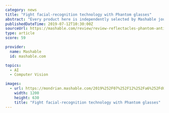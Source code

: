 ```yaml
---
category: news
title: "Fight facial-recognition technology with Phantom glasses"
abstract: "Every product here is independently selected by Mashable journalists. If you buy something featured, we may earn an affiliate commission which helps support our work. The Phantom frames."
publishedDateTime: 2019-07-12T10:30:00Z
sourceUrl: https://mashable.com/review/review-reflectacles-phantom-anti-facial-recognition-technology-glasses-frames/
type: article
score: 59

provider:
  name: Mashable
  id: mashable.com

topics:
  - AI
  - Computer Vision

images:
  - url: https://mondrian.mashable.com/2019%252F07%252F12%252Fa6%252Fd0f2361191b44a72900c9db6d3f9ccfe.a4d6d.png%252F1200x630.png?signature=_vUIJudgULuz5z3PJ4_guNtfvU0=
    width: 1200
    height: 630
    title: "Fight facial-recognition technology with Phantom glasses"
---
```

